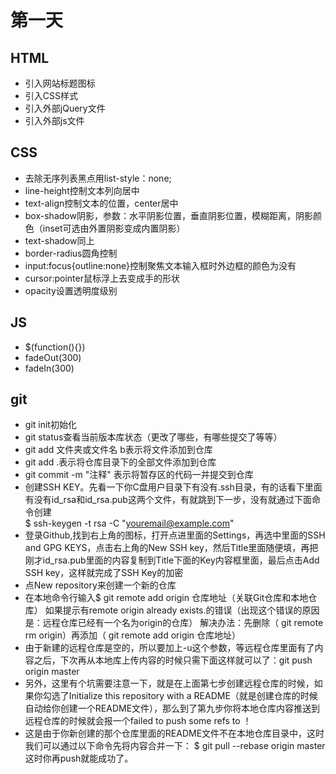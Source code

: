 # 第一天

## HTML

- 引入网站标题图标<link rel="icon" href="图标地址">
- 引入CSS样式<link type="text/css" rel="stylesheet" herf="CSS文件地址">
- 引入外部jQuery文件<script src="https://cdn.staticfile.org/jquery/1.10.2/jquery.min.js"></script>
- 引入外部js文件<script type="text/javascript" src="js文件地址"></script>

## CSS

- 去除无序列表黑点用list-style：none;
- line-height控制文本列向居中
- text-align控制文本的位置，center居中
- box-shadow阴影，参数：水平阴影位置，垂直阴影位置，模糊距离，阴影颜色（inset可选由外置阴影变成内置阴影）
- text-shadow同上
- border-radius圆角控制
- input:focus{outline:none}控制聚焦文本输入框时外边框的颜色为没有
- cursor:pointer鼠标浮上去变成手的形状
- opacity设置透明度级别

## JS

- $(function(){})
- fadeOut(300)
- fadeIn(300)

## git

- git init初始化
- git status查看当前版本库状态（更改了哪些，有哪些提交了等等）
- git add 文件夹或文件名  b表示将文件添加到仓库
- git add .表示将仓库目录下的全部文件添加到仓库
- git commit -m "注释" 表示将暂存区的代码一并提交到仓库
- 创建SSH KEY。先看一下你C盘用户目录下有没有.ssh目录，有的话看下里面有没有id_rsa和id_rsa.pub这两个文件，有就跳到下一步，没有就通过下面命令创建   
  $ ssh-keygen -t rsa -C "youremail@example.com"
- 登录Github,找到右上角的图标，打开点进里面的Settings，再选中里面的SSH and GPG KEYS，点击右上角的New SSH key，然后Title里面随便填，再把刚才id_rsa.pub里面的内容复制到Title下面的Key内容框里面，最后点击Add SSH key，这样就完成了SSH Key的加密
- 点New repository来创建一个新的仓库
- 在本地命令行输入$ git remote add origin 仓库地址（关联Git仓库和本地仓库）
  如果提示有remote origin already exists.的错误（出现这个错误的原因是：远程仓库已经有一个名为origin的仓库）
  解决办法：先删除（ git remote rm origin）再添加（ git remote add origin 仓库地址）
- 由于新建的远程仓库是空的，所以要加上-u这个参数，等远程仓库里面有了内容之后，下次再从本地库上传内容的时候只需下面这样就可以了：git push origin master
- 另外，这里有个坑需要注意一下，就是在上面第七步创建远程仓库的时候，如果你勾选了Initialize this repository with a README（就是创建仓库的时候自动给你创建一个README文件），那么到了第九步你将本地仓库内容推送到远程仓库的时候就会报一个failed to push some refs to ！
- 这是由于你新创建的那个仓库里面的README文件不在本地仓库目录中，这时我们可以通过以下命令先将内容合并一下：
  $ git pull --rebase origin master    这时你再push就能成功了。
